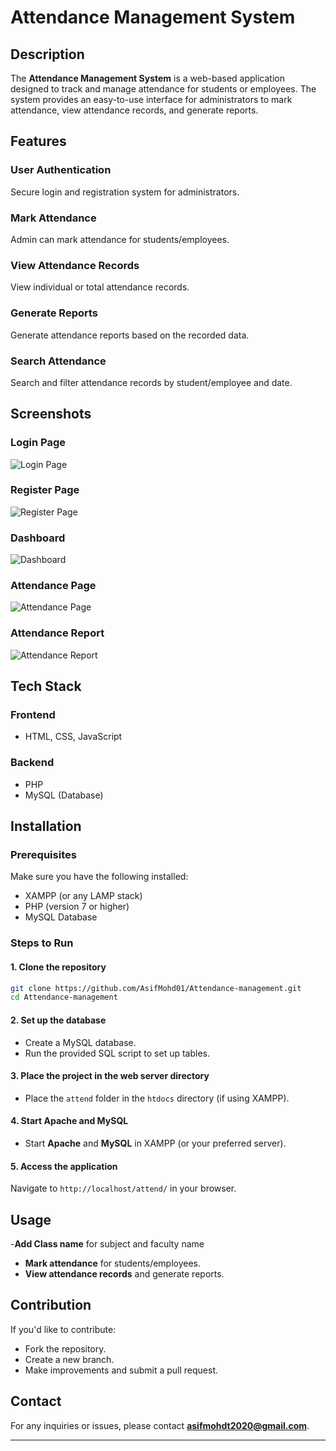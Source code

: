﻿
# Attendance Management System

## Description

The **Attendance Management System** is a web-based application designed to track and manage attendance for students or employees. The system provides an easy-to-use interface for administrators to mark attendance, view attendance records, and generate reports.

## Features

### **User Authentication**
Secure login and registration system for administrators.

### **Mark Attendance**
Admin can mark attendance for students/employees.

### **View Attendance Records**
View individual or total attendance records.

### **Generate Reports**
Generate attendance reports based on the recorded data.

### **Search Attendance**
Search and filter attendance records by student/employee and date.

## Screenshots

### **Login Page**
![Login Page](/screenshots/LoginPage.png)

### **Register Page**
![Register Page](/screenshots/RegisterPage.png)

### **Dashboard**
![Dashboard](/screenshots/Dashboard.png)

### **Attendance Page**
![Attendance Page](/screenshots/AttendancePage.png)

### **Attendance Report**
![Attendance Report](/screenshots/AttendanceReport.png)

## Tech Stack

### **Frontend**
- HTML, CSS, JavaScript

### **Backend**
- PHP
- MySQL (Database)

## Installation

### **Prerequisites**
Make sure you have the following installed:

- XAMPP (or any LAMP stack)
- PHP (version 7 or higher)
- MySQL Database

### **Steps to Run**

#### 1. **Clone the repository**
```bash
git clone https://github.com/AsifMohd01/Attendance-management.git
cd Attendance-management
```

#### 2. **Set up the database**
- Create a MySQL database.
- Run the provided SQL script to set up tables.

#### 3. **Place the project in the web server directory**
- Place the `attend` folder in the `htdocs` directory (if using XAMPP).

#### 4. **Start Apache and MySQL**
- Start **Apache** and **MySQL** in XAMPP (or your preferred server).

#### 5. **Access the application**
Navigate to `http://localhost/attend/` in your browser.

## Usage
-**Add Class name** for subject and faculty name
- **Mark attendance** for students/employees.
- **View attendance records** and generate reports.

## Contribution

If you'd like to contribute:
- Fork the repository.
- Create a new branch.
- Make improvements and submit a pull request.

## Contact

For any inquiries or issues, please contact **[asifmohdt2020@gmail.com](mailto:asifmohdt2020@gmail.com)**.

---
